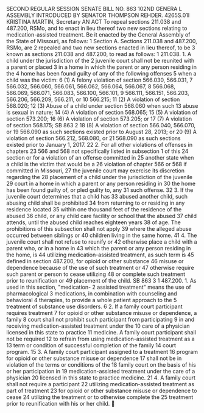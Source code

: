 SECOND REGULAR SESSION
SENATE BILL NO. 863
102ND GENERA L ASSEMBLY
INTRODUCED BY SENATOR THOMPSON REHDER.
4265S.01I KRISTINA MARTIN, Secretary
AN ACT
To repeal sections 211.038 and 487.200, RSMo, and to enact in lieu thereof two new sections
relating to medication-assisted treatment.
Be it enacted by the General Assembly of the State of Missouri, as follows:
1 Section A. Sections 211.038 and 487.200, RSMo, are
2 repealed and two new sections enacted in lieu thereof, to be
3 known as sections 211.038 and 487.200, to read as follows:
1 211.038. 1. A child under the jurisdiction of the
2 juvenile court shall not be reunited with a parent or placed
3 in a home in which the parent or any person residing in the
4 home has been found guilty of any of the following offenses
5 when a child was the victim:
6 (1) A felony violation of section 566.030, 566.031,
7 566.032, 566.060, 566.061, 566.062, 566.064, 566.067,
8 566.068, 566.069, 566.071, 566.083, 566.100, 566.101,
9 566.111, 566.151, 566.203, 566.206, 566.209, 566.211, or
10 566.215;
11 (2) A violation of section 568.020;
12 (3) Abuse of a child under section 568.060 when such
13 abuse is sexual in nature;
14 (4) A violation of section 568.065;
15 (5) A violation of section 573.200;
16 (6) A violation of section 573.205; or
17 (7) A violation of section 568.175;
SB 863 2
18 (8) A violation of section 566.040, 566.070, or
19 566.090 as such sections existed prior to August 28, 2013; or
20 (9) A violation of section 566.212, 568.080, or
21 568.090 as such sections existed prior to January 1, 2017.
22 2. For all other violations of offenses in chapters
23 566 and 568 not specifically listed in subsection 1 of this
24 section or for a violation of an offense committed in
25 another state when a child is the victim that would be a
26 violation of chapter 566 or 568 if committed in Missouri,
27 the juvenile court may exercise its discretion regarding the
28 placement of a child under the jurisdiction of the juvenile
29 court in a home in which a parent or any person residing in
30 the home has been found guilty of, or pled guilty to, any
31 such offense.
32 3. If the juvenile court determines that a child has
33 abused another child, such abusing child shall be prohibited
34 from returning to or residing in any residence located
35 within one thousand feet of the residence of the abused
36 child, or any child care facility or school that the abused
37 child attends, until the abused child reaches eighteen years
38 of age. The prohibitions of this subsection shall not apply
39 where the alleged abuse occurred between siblings or
40 children living in the same home.
41 4. The juvenile court shall not refuse to reunify or
42 otherwise place a child with a parent who, or in a home in
43 which the parent or any person residing in the home, is
44 utilizing medication-assisted treatment, as such term is
45 defined in section 487.200, for opioid or other substance
46 misuse or dependence because of the use of such treatment or
47 otherwise require such parent or person to cease utilizing
48 or complete such treatment prior to reunification or
49 placement of the child.
SB 863 3
1 487.200. 1. As used in this section, "medication-
2 assisted treatment" means the use of pharmacological
3 medications, in combination with counseling and behavioral
4 therapies, to provide a whole patient approach to the
5 treatment of substance use disorders.
6 2. If a family court participant requires treatment
7 for opioid or other substance misuse or dependence, a family
8 court shall not prohibit such participant from participating
9 in and receiving medication-assisted treatment under the
10 care of a physician licensed in this state to practice
11 medicine. A family court participant shall not be required
12 to refrain from using medication-assisted treatment as a
13 term or condition of successful completion of the family
14 court program.
15 3. A family court participant assigned to a treatment
16 program for opioid or other substance misuse or dependence
17 shall not be in violation of the terms or conditions of the
18 family court on the basis of his or her participation in
19 medication-assisted treatment under the care of a physician
20 licensed in this state to practice medicine.
21 4. A family court shall not require a participant
22 utilizing medication-assisted treatment as part of treatment
23 for opioid or other substance misuse or dependence to cease
24 utilizing the treatment or to otherwise complete the
25 treatment prior to reunification with his or her child.
